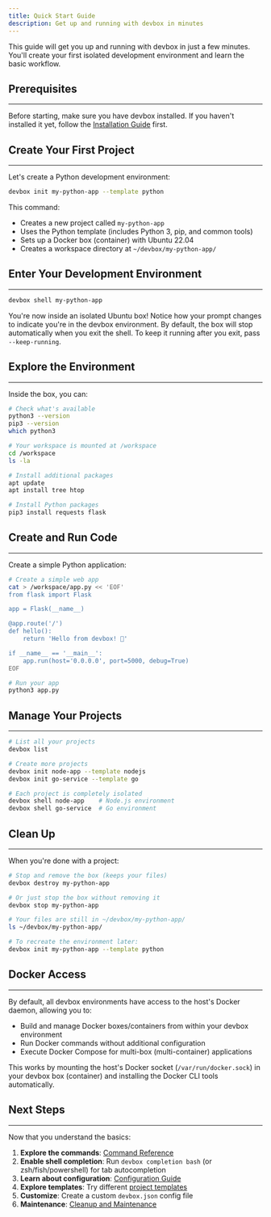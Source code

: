 ```yaml
---
title: Quick Start Guide
description: Get up and running with devbox in minutes
---
```


This guide will get you up and running with devbox in just a few minutes. You'll create your first isolated development environment and learn the basic workflow.

## Prerequisites
---

Before starting, make sure you have devbox installed. If you haven't installed it yet, follow the [Installation Guide](/docs//install/) first.

## Create Your First Project
---

Let's create a Python development environment:

```bash
devbox init my-python-app --template python
```

This command:
- Creates a new project called `my-python-app`
- Uses the Python template (includes Python 3, pip, and common tools)
- Sets up a Docker box (container) with Ubuntu 22.04
- Creates a workspace directory at `~/devbox/my-python-app/`

## Enter Your Development Environment
---

```bash
devbox shell my-python-app
```

You're now inside an isolated Ubuntu box! Notice how your prompt changes to indicate you're in the devbox environment.
By default, the box will stop automatically when you exit the shell. To keep it running after you exit, pass `--keep-running`.

## Explore the Environment
---

Inside the box, you can:

```bash
# Check what's available
python3 --version
pip3 --version
which python3

# Your workspace is mounted at /workspace
cd /workspace
ls -la

# Install additional packages
apt update
apt install tree htop

# Install Python packages
pip3 install requests flask
```

## Create and Run Code
---

Create a simple Python application:

```bash
# Create a simple web app
cat > /workspace/app.py << 'EOF'
from flask import Flask

app = Flask(__name__)

@app.route('/')
def hello():
    return 'Hello from devbox! 🚀'

if __name__ == '__main__':
    app.run(host='0.0.0.0', port=5000, debug=True)
EOF

# Run your app
python3 app.py
```

## Manage Your Projects
---

```bash
# List all your projects
devbox list

# Create more projects
devbox init node-app --template nodejs
devbox init go-service --template go

# Each project is completely isolated
devbox shell node-app    # Node.js environment
devbox shell go-service  # Go environment
```

## Clean Up
---

When you're done with a project:

```bash
# Stop and remove the box (keeps your files)
devbox destroy my-python-app

# Or just stop the box without removing it
devbox stop my-python-app

# Your files are still in ~/devbox/my-python-app/
ls ~/devbox/my-python-app/

# To recreate the environment later:
devbox init my-python-app --template python
```

## Docker Access
---

By default, all devbox environments have access to the host's Docker daemon, allowing you to:

- Build and manage Docker boxes/containers from within your devbox environment
- Run Docker commands without additional configuration
- Execute Docker Compose for multi-box (multi-container) applications

This works by mounting the host's Docker socket (`/var/run/docker.sock`) in your devbox box (container) and installing the Docker CLI tools automatically.

## Next Steps
---

Now that you understand the basics:

1. **Explore the commands**: [Command Reference](/docs/cli/)
2. **Enable shell completion**: Run `devbox completion bash` (or zsh/fish/powershell) for tab autocompletion
3. **Learn about configuration**: [Configuration Guide](/docs/configuration/)
4. **Explore templates**: Try different [project templates](/docs/templates/)
5. **Customize**: Create a custom `devbox.json` config file
6. **Maintenance**: [Cleanup and Maintenance](/docs/cleanup-maintenance/)
